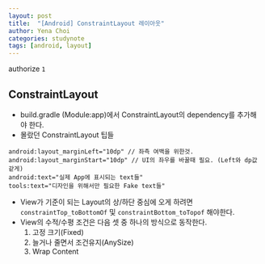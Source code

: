 ```yaml
---
layout: post
title:  "[Android] ConstraintLayout 레이아웃"
author: Yena Choi
categories: studynote
tags: [android, layout]
---
```


authorize  `1`

## ConstraintLayout
- build.gradle (Module:app)에서 ConstraintLayout의 dependency를 추가해야 한다.
- 몰랐던 ConstraintLayout 팁들
```
android:layout_marginLeft="10dp" // 좌측 여백을 위한것.
android:layout_marginStart="10dp" // UI의 좌우를 바꿀때 필요. (Left와 dp값 같게)
android:text="실제 App에 표시되는 text들"
tools:text="디자인을 위해서만 필요한 Fake text들"
```

- View가 기준이 되는 Layout의 상/하단 중심에 오게 하려면
  `constraintTop_toBottomOf` 및 `constraintBottom_toTopof` 해야한다.
- View의 수적/수평 조건은 다음 셋 중 하나의 방식으로 동작한다.
  1. 고정 크기(Fixed)
  2. 늘거나 줄면서 조건유지(AnySize)
  3. Wrap Content
